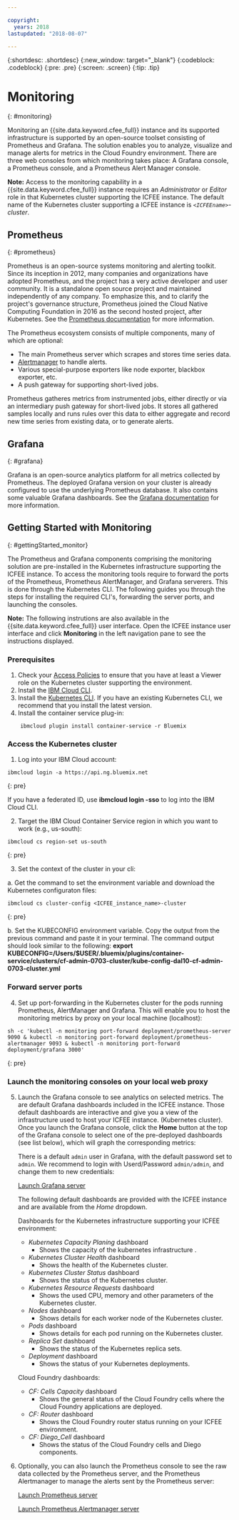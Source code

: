 ```yaml
---

copyright:
  years: 2018
lastupdated: "2018-08-07"

---
```


{:shortdesc: .shortdesc}
{:new_window: target="_blank"}
{:codeblock: .codeblock}
{:pre: .pre}
{:screen: .screen}
{:tip: .tip}

# Monitoring 
{: #monitoring}

Monitoring an {{site.data.keyword.cfee_full}} instance and its supported infrastructure is supported by an open-source toolset consisting of Prometheus and Grafana.  The solution enables you to analyze, visualize and manage alerts for metrics in the Cloud Foundry environment.  There are three web consoles from which monitoring takes place: A Grafana console, a Prometheus console, and a Prometheus Alert Manager console.

**Note:** Access to the monitoring capability in a {{site.data.keyword.cfee_full}} instance requires an _Administrator_ or _Editor_ role in that Kubernetes cluster supporting the ICFEE instance.  The default name of the Kubernetes cluster supporting a ICFEE instance is _`<ICFEEname>`-cluster_. 

## Prometheus
{: #prometheus}

Prometheus is an open-source systems monitoring and alerting toolkit. Since its inception in 2012, many companies and organizations have adopted Prometheus, and the project has a very active developer and user community. 
It is a standalone open source project and maintained independently of any company. To emphasize this, and to clarify the project's governance structure, Prometheus joined the Cloud Native Computing Foundation in 2016 as the second hosted project, after Kubernetes. See the [Prometheus documentation](https://prometheus.io/docs/introduction/overview/) for more information.

The Prometheus ecosystem consists of multiple components, many of which are optional:

* The main Prometheus server which scrapes and stores time series data.</li>
* [Alertmanager](https://prometheus.io/docs/alerting/alertmanager/) to handle alerts.</li>
* Various special-purpose exporters like node exporter, blackbox exporter, etc.</li>
* A push gateway for supporting short-lived jobs.</li>

Prometheus gatheres metrics from instrumented jobs, either directly or via an intermediary push gateway for short-lived jobs. It stores all gathered samples locally and runs rules over this data to either aggregate and record new time series from existing data, or to generate alerts. 

## Grafana
{: #grafana}

Grafana is an open-source analytics platform for all metrics collected by Prometheus. The deployed Grafana version on your cluster is already configured to use the underlying Prometheus database. It also contains some valuable Grafana dashboards.  See the [Grafana documentation](http://docs.grafana.org/guides/getting_started/) for more information.

## Getting Started with Monitoring
{: #gettingStarted_monitor}

The Prometheus and Grafana components comprising the monitoring solution are pre-installed in the Kubernetes infrastructure supporting the ICFEE instance.  To access the monitoring tools require to forward the ports of the Prometheus, Prometheus AlertManager, and Grafana serverers.  This is done through the Kubernetes CLI. 
The following guides you through the steps for installing the required CLI's, forwarding the server ports, and launching the consoles.

**Note:** The following instrutions are also available in the {{site.data.keyword.cfee_full}} user interface.  Open the ICFEE instance user interface and click **Monitoring** in the left navigation pane to see the instructions displayed.

### Prerequisites

1. Check your [Access Policies](https://console.bluemix.net/iam/#/users) to ensure that you have at least a Viewer role on the Kubernetes cluster supporting the environment.
2. Install the [IBM Cloud CLI](https://console.bluemix.net/docs/cli/reference/ibmcloud/download_cli.html#install_use).
3. Install the [Kubernetes CLI](https://kubernetes.io/docs/tasks/tools/install-kubectl/).  If you have an existing Kubernetes CLI, we recommend that you install the latest version.
4. Install the container service plug-in:
```
    ibmcloud plugin install container-service -r Bluemix
```
    
### Access the Kubernetes cluster

1. Log into your IBM Cloud account:

  ```
  ibmcloud login -a https://api.ng.bluemix.net
  ```
  {: pre}
  
  If you have a federated ID, use __ibmcloud login -sso__ to log into the IBM Cloud CLI.

2. Target the IBM Cloud Container Service region in which you want to work (e.g., us-south):

  ```
  ibmcloud cs region-set us-south
  ```
  {: pre}
    
3. Set the context of the cluster in your cli: 

  a. Get the command to set the environment variable and download the Kubernetes configuraton files:

  ```
  ibmcloud cs cluster-config <ICFEE_instance_name>-cluster
  ```
  {: pre}
    
  b. Set the KUBECONFIG environment variable. Copy the output from the previous command and paste it in your terminal. The command output should look similar to the following:
  __export KUBECONFIG=/Users/$USER/.bluemix/plugins/container-service/clusters/cf-admin-0703-cluster/kube-config-dal10-cf-admin-0703-cluster.yml__

### Forward server ports
4. Set up port-forwarding in the Kubernetes cluster for the pods running Prometheus, AlertManager and Grafana. This will enable you to host the monitoring metrics by proxy on your local machine (localhost):

  ```
  sh -c 'kubectl -n monitoring port-forward deployment/prometheus-server 9090 & kubectl -n monitoring port-forward deployment/prometheus-alertmanager 9093 & kubectl -n monitoring port-forward deployment/grafana 3000'
  ```
  {: pre}
  
### Launch the monitoring consoles on your local web proxy

5. Launch the Grafana console to see analytics on selected metrics.  The are default Grafana dashboards included in the ICFEE instance. Those default dashboards are interactive and give you a view of the infrastructure used to host your ICFEE instance. (Kubernetes cluster). Once you launch the Grafana console, click the **Home** button at the top of the Grafana console to select one of the pre-deployed dashboards (see list below), which will graph the corresponding metrics:

   There is a default `admin` user in Grafana, with the default password set to `admin`. We recommend to login with Userd/Password `admin/admin`, and change them to new credentials:

     [Launch Grafana server](https://localhost:3000)

   The following default dashboards are provided with the ICFEE instance and are available from the _Home_ dropdown.

   Dashboards for the Kubernetes infrastructure supporting your ICFEE environment:
   - _Kubernetes Capacity Planing_ dashboard
        - Shows the capacity of the kubernetes infrastructure .
   - _Kubernetes Cluster Health_ dashboard 
        - Shows the health of the Kubernetes cluster.
   - _Kubernetes Cluster Status_ dashboard
        - Shows the status of the Kubernetes cluster.
   - _Kubernetes Resource Requests_ dashboard 
        - Shows the used CPU, memory and other parameters of the Kubernetes cluster. 
   - _Nodes_ dashboard
        - Shows details for each worker node of the Kubernetes cluster.
   - _Pods_ dashboard
        - Shows details for each pod running on the Kubernetes cluster.
   - _Replica Set_ dashboard
        - Shows the status of the Kubernetes replica sets.
   - _Deployment_ dashboard
        - Shows the status of your Kubernetes deployments.
        
   Cloud Foundry dashboards:
   - _CF: Cells Capacity_ dashboard 
        - Shows the general status of the Cloud Foundry cells where the Cloud Foundry applications are deployed. 
   - _CF: Router_ dashboard
        - Shows the Cloud Foundry router status running on your ICFEE environment.
   - _CF: Diego_Cell_ dashboard
        - Shows the status of the Cloud Foundry cells and Diego components.

6. Optionally, you can also launch the Prometheus console to see the raw data collected by the Prometheus server, and the Prometheus Alertmanager to manage the alerts sent by the Prometheus server:

     [Launch Prometheus server](https://localhost:9090)

     [Launch Prometheus Alertmanager server](https://localhost:9093)
